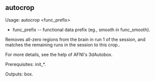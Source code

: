 autocrop
--------
Usage: autocrop <func_prefix>

+ func_prefix -- functional data prefix (eg., smooth in func_smooth).

Removes all-zero regions from the brain in run 1 of the session, and matches the
remaining runs in the session to this crop..

For more details, see the help of AFNI's 3dAutobox.

Prerequisites: init_*.

Outputs: box.
